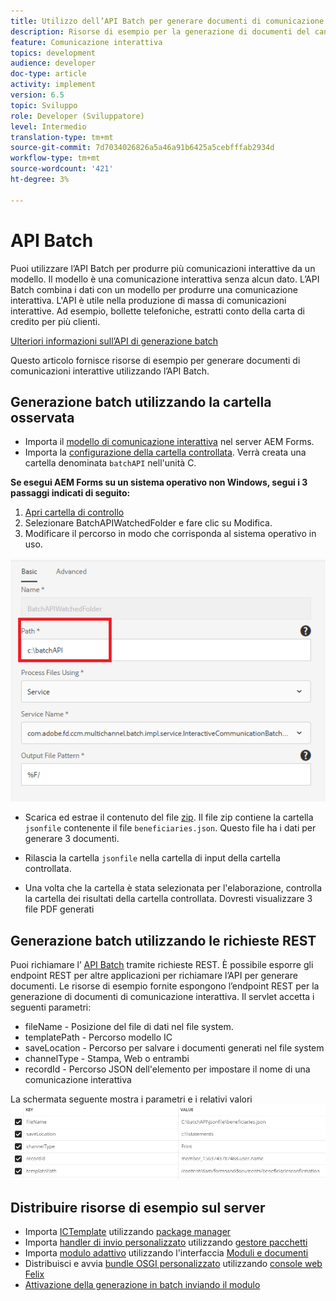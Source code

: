 ```yaml
---
title: Utilizzo dell’API Batch per generare documenti di comunicazione interattiva
description: Risorse di esempio per la generazione di documenti del canale di stampa utilizzando l’API batch
feature: Comunicazione interattiva
topics: development
audience: developer
doc-type: article
activity: implement
version: 6.5
topic: Sviluppo
role: Developer (Sviluppatore)
level: Intermedio
translation-type: tm+mt
source-git-commit: 7d7034026826a5a46a91b6425a5cebfffab2934d
workflow-type: tm+mt
source-wordcount: '421'
ht-degree: 3%

---
```



# API Batch

Puoi utilizzare l’API Batch per produrre più comunicazioni interattive da un modello. Il modello è una comunicazione interattiva senza alcun dato. L’API Batch combina i dati con un modello per produrre una comunicazione interattiva. L&#39;API è utile nella produzione di massa di comunicazioni interattive. Ad esempio, bollette telefoniche, estratti conto della carta di credito per più clienti.

[Ulteriori informazioni sull’API di generazione batch](https://docs.adobe.com/content/help/en/experience-manager-65/forms/interactive-communications/generate-multiple-interactive-communication-using-batch-api.html)

Questo articolo fornisce risorse di esempio per generare documenti di comunicazioni interattive utilizzando l’API Batch.

## Generazione batch utilizzando la cartella osservata

* Importa il [modello di comunicazione interattiva](assets/Beneficiaries-confirmation.zip) nel server AEM Forms.
* Importa la [configurazione della cartella controllata](assets/batch-generation-api.zip). Verrà creata una cartella denominata `batchAPI` nell&#39;unità C.

**Se esegui AEM Forms su un sistema operativo non Windows, segui i 3 passaggi indicati di seguito:**

1. [Apri cartella di controllo](http://localhost:4502/libs/fd/core/WatchfolderUI/content/UI.html)
2. Selezionare BatchAPIWatchedFolder e fare clic su Modifica.
3. Modificare il percorso in modo che corrisponda al sistema operativo in uso.

![path](assets/watched-folder-batch-api-basic.PNG)

* Scarica ed estrae il contenuto del file [zip](assets/jsonfile.zip). Il file zip contiene la cartella `jsonfile` contenente il file `beneficiaries.json`. Questo file ha i dati per generare 3 documenti.

* Rilascia la cartella `jsonfile` nella cartella di input della cartella controllata.
* Una volta che la cartella è stata selezionata per l&#39;elaborazione, controlla la cartella dei risultati della cartella controllata. Dovresti visualizzare 3 file PDF generati

## Generazione batch utilizzando le richieste REST

Puoi richiamare l’ [API Batch](https://helpx.adobe.com/experience-manager/6-5/forms/javadocs/index.html) tramite richieste REST. È possibile esporre gli endpoint REST per altre applicazioni per richiamare l’API per generare documenti.
Le risorse di esempio fornite espongono l’endpoint REST per la generazione di documenti di comunicazione interattiva. Il servlet accetta i seguenti parametri:

* fileName - Posizione del file di dati nel file system.
* templatePath - Percorso modello IC
* saveLocation - Percorso per salvare i documenti generati nel file system
* channelType - Stampa, Web o entrambi
* recordId - Percorso JSON dell&#39;elemento per impostare il nome di una comunicazione interattiva

La schermata seguente mostra i parametri e i relativi valori
![richiesta di esempio](assets/generate-ic-batch-servlet.PNG)

## Distribuire risorse di esempio sul server

* Importa [ICTemplate](assets/ICTemplate.zip) utilizzando [package manager](http://localhost:4502/crx/packmgr/index.jsp)
* Importa [handler di invio personalizzato](assets/BatchAPICustomSubmit.zip) utilizzando [gestore pacchetti](http://localhost:4502/crx/packmgr/index.jsp)
* Importa [modulo adattivo](assets/BatchGenerationAPIAF.zip) utilizzando l&#39;interfaccia [Moduli e documenti](http://localhost:4502/aem/forms.html/content/dam/formsanddocuments)
* Distribuisci e avvia [bundle OSGI personalizzato](assets/batchgenerationapi.batchgenerationapi.core-1.0-SNAPSHOT.jar) utilizzando [console web Felix](http://localhost:4502/system/console/bundles)
* [Attivazione della generazione in batch inviando il modulo](http://localhost:4502/content/dam/formsanddocuments/batchgenerationapi/jcr:content?wcmmode=disabled)
